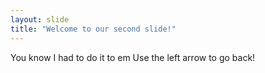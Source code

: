 ```yaml
---
layout: slide
title: "Welcome to our second slide!"
---
```

You know I had to do it to em
Use the left arrow to go back!
